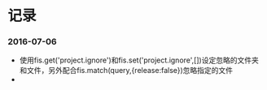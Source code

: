 # 记录
### 2016-07-06
- 使用fis.get('project.ignore')和fis.set('project.ignore',[])设定忽略的文件夹和文件，另外配合fis.match(query,{release:false})忽略指定的文件
- 
